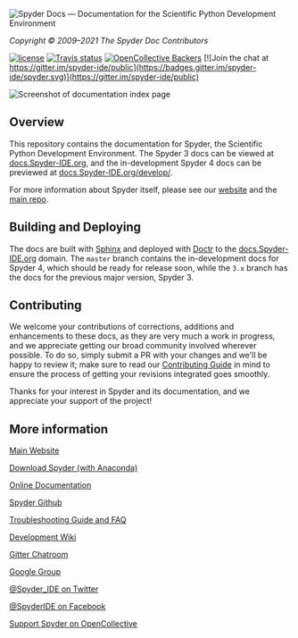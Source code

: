 ![Spyder Docs — Documentation for the Scientific Python Development Environment](./doc/_static/spyder_readme_banner.png)

*Copyright © 2009–2021 The Spyder Doc Contributors*


[![license](https://img.shields.io/pypi/l/spyder.svg)](./LICENSE.txt)
[![Travis status](https://travis-ci.org/spyder-ide/spyder-docs.svg?branch=master)](https://travis-ci.org/spyder-ide/spyder-docs)
[![OpenCollective Backers](https://opencollective.com/spyder/backers/badge.svg?color=blue)](#backers)
[![Join the chat at https://gitter.im/spyder-ide/public](https://badges.gitter.im/spyder-ide/spyder.svg)](https://gitter.im/spyder-ide/public)


![Screenshot of documentation index page](./doc/_static/index-docs.gif)


## Overview

This repository contains the documentation for Spyder, the Scientific Python Development Environment.
The Spyder 3 docs can be viewed at [docs.Spyder-IDE.org](https://docs.spyder-ide.org/), and the in-development Spyder 4 docs can be previewed at [docs.Spyder-IDE.org/develop/](https://docs.spyder-ide.org/develop/).

For more information about Spyder itself, please see our [website](https://www.spyder-ide.org/) and the [main repo](https://github.com/spyder-ide/spyder).


## Building and Deploying

The docs are built with [Sphinx](http://www.sphinx-doc.org/en/stable/index.html) and deployed with [Doctr](https://drdoctr.github.io/doctr/) to the [docs.Spyder-IDE.org](https://docs.spyder-ide.org/) domain.
The ``master`` branch contains the in-development docs for Spyder 4, which should be ready for release soon, while the ``3.x`` branch has the docs for the previous major version, Spyder 3.


## Contributing

We welcome your contributions of corrections, additions and enhancements to these docs, as they are very much a work in progress, and we appreciate getting our broad community involved wherever possible.
To do so, simply submit a PR with your changes and we'll be happy to review it; make sure to read our [Contributing Guide](https://github.com/spyder-ide/spyder-docs/blob/master/CONTRIBUTING.md) in mind to ensure the process of getting your revisions integrated goes smoothly.

Thanks for your interest in Spyder and its documentation, and we appreciate your support of the project!


## More information

[Main Website](https://www.spyder-ide.org/)

[Download Spyder (with Anaconda)](https://www.anaconda.com/download/)

[Online Documentation](https://docs.spyder-ide.org/)

[Spyder Github](https://github.com/spyder-ide/spyder)

[Troubleshooting Guide and FAQ](
https://github.com/spyder-ide/spyder/wiki/Troubleshooting-Guide-and-FAQ)

[Development Wiki](https://github.com/spyder-ide/spyder/wiki/Dev:-Index)

[Gitter Chatroom](https://gitter.im/spyder-ide/public)

[Google Group](https://groups.google.com/group/spyderlib)

[@Spyder_IDE on Twitter](https://twitter.com/spyder_ide)

[@SpyderIDE on Facebook](https://www.facebook.com/SpyderIDE/)

[Support Spyder on OpenCollective](https://opencollective.com/spyder/)
